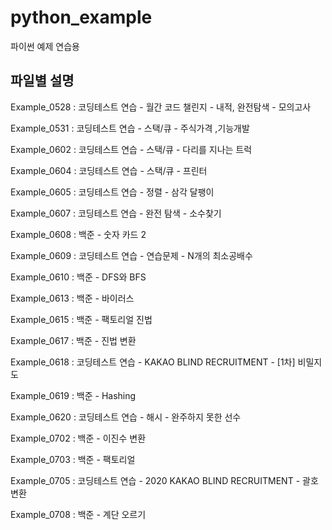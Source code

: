 # python_example
파이썬 예제 연습용
## 파일별 설명

Example_0528 : 코딩테스트 연습 - 월간 코드 챌린지 - 내적, 완전탐색 - 모의고사

Example_0531 :  코딩테스트 연습 - 스택/큐 -  주식가격 ,기능개발

Example_0602 : 코딩테스트 연습 - 스택/큐 - 다리를 지나는 트럭

Example_0604 : 코딩테스트 연습 - 스택/큐 - 프린터

Example_0605 : 코딩테스트 연습 - 정렬 - 삼각 달팽이

Example_0607 : 코딩테스트 연습 - 완전 탐색 - 소수찾기

Example_0608 : 백준 - 숫자 카드 2

Example_0609 : 코딩테스트 연습 - 연습문제 - N개의 최소공배수

Example_0610 : 백준 - DFS와 BFS

Example_0613 : 백준 - 바이러스

Example_0615 : 백준 - 팩토리얼 진법

Example_0617 : 백준 - 진법 변환

Example_0618 : 코딩테스트 연습 - KAKAO BLIND RECRUITMENT - [1차] 비밀지도

Example_0619 : 백준 - Hashing

Example_0620 : 코딩테스트 연습 - 해시 - 완주하지 못한 선수

Example_0702 : 백준 - 이진수 변환

Example_0703 : 백준 - 팩토리얼

Example_0705 : 코딩테스트 연습 - 2020 KAKAO BLIND RECRUITMENT - 괄호변환

Example_0708 : 백준 - 계단 오르기
